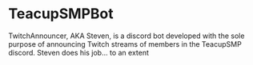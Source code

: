 # TeacupSMPBot
TwitchAnnouncer, AKA Steven, is a discord bot developed with the sole purpose of announcing Twitch streams of members in the TeacupSMP discord. Steven does his job... to an extent
